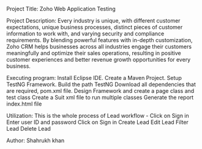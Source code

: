 Project Title: Zoho Web Application Testing

Project Description: Every industry is unique, with different customer expectations, unique business processes, distinct pieces of customer information to work with, and 
varying security and compliance requirements. By blending powerful features with in-depth customization, Zoho CRM helps businesses across all industries engage their customers 
meaningfully and optimize their sales operations, resulting in positive customer experiences and better revenue growth opportunities for every business.

Executing program: 
Install Eclipse IDE.
Create a Maven Project.
Setup TestNG Framework.
Build the path TestNG
Download all dependencies that are required, pom.xml file.
Design Framework and create a page class and test class
Create a Suit xml file to run multiple classes
Generate the report index.html file

Utilization: This is the whole process of Lead workflow - 
Click on Sign in
Enter user ID and password
Click on Sign in 
Create Lead
Edit Lead 
Filter Lead 
Delete Lead

Author: Shahrukh khan
